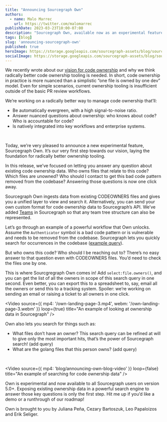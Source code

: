 ```yaml
---
title: "Announcing Sourcegraph Own"
authors:
  - name: Malo Marrec
    url: https://twitter.com/malomarrec
publishDate: 2023-03-23T10:00-07:00
description: "Sourcegraph Own, available now as an experimental feature, integrates evergreen code ownership with Sourcegraph's code intelligence platform."
tags: [blog]
slug: 'announcing-sourcegraph-own'
published: true
heroImage: https://storage.googleapis.com/sourcegraph-assets/blog/sourcegraph-own-og.png
socialImage: https://storage.googleapis.com/sourcegraph-assets/blog/sourcegraph-own-og.png
---
```


We recently wrote about our [vision for code ownership](https://about.sourcegraph.com/blog/our-vision-for-code-ownership) and why we think radically better code ownership tooling is needed. In short, code ownership in practice is more nuanced than a simplistic “one file is owned by one dev” model. Even for simple scenarios, current ownership tooling is insufficient outside of the basic PR review workflows. 

We’re working on a radically better way to manage code ownership that’ll:
- Be automatically evergreen, with a high signal-to-noise ratio.
- Answer nuanced questions about ownership: who knows about code? Who is accountable for code?
- Is natively integrated into key workflows and enterprise systems.
<br/>

Today, we’re very pleased to announce a new experimental feature, Sourcegraph Own. It’s our very first step towards our vision, laying the foundation for radically better ownership tooling.

In this release, we’ve focused on letting you answer any question about existing code ownership data. Who owns files that relate to this code? Which files are unowned? Who should I contact to get this bad code pattern removed from the codebase? Answering those questions is now one click away.

Sourcegraph Own ingests data from existing CODEOWNERS files and gives you a unified layer to view and search it. Alternatively, you can send your own custom format for code ownership data to Sourcegraph’s API. We’ve added [Teams](https://docs.sourcegraph.com/admin/teams) in Sourcegraph so that any team tree structure can also be represented.

Let’s go through an example of a powerful workflow that Own unlocks. Assume the `Authenticator` symbol is a bad code pattern or is vulnerable and needs to be removed from the codebase. Sourcegraph lets you quickly search for occurrences in the codebase ([example query](https://sourcegraph.com/search?q=context:global+type:symbol+Authenticator%24&patternType=regexp&sm=0)).

But who owns this code? Who should I be reaching out to? There’s no easy answer to that question even with CODEOWNERS files. You’d need to check the files one by one.

This is where Sourcgregraph Own comes in! Add `select:file.owners()`, and you can get the list of all the owners in scope of this search query in one second. Even better, you can export this to a spreadsheet to, say, email all the owners or send this to a tracking system. Spoiler: we’re working on sending an email or raising a ticket to all owners in one click.

<Video 
  source={{
    mp4: '/own-landing-page-3.mp4',
    webm: '/own-landing-page-3.webm'
  }}
  loop={true}
  title="An example of looking at ownership data in Sourcegraph"
/>  

Own also lets you search for things such as:
- What files don’t have an owner? This search query can be refined at will to give only the most important hits, that’s the power of Sourcegraph search! (add query)
- What are the golang files that this person owns? (add query)
<br/>

<Video 
  source={{
    mp4: 'blog/announcing-own-blog-video'
  }}
  loop={false}
  title="An example of searching for code ownership data"
/>

Own is experimental and now available to all Sourcegraph users on version 5.0+. Exposing existing ownership data in a powerful search engine to answer those key questions is only the first step. Hit me up if you’d like a demo or a runthrough of our roadmap!
  
Own is brought to you by Juliana Peña, Cezary Bartoszuk, Leo Papaloizos and Erik Seliger.
